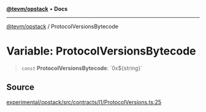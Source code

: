 [**@tevm/opstack**](../README.md) • **Docs**

***

[@tevm/opstack](../globals.md) / ProtocolVersionsBytecode

# Variable: ProtocolVersionsBytecode

> `const` **ProtocolVersionsBytecode**: \`0x$\{string\}\`

## Source

[experimental/opstack/src/contracts/l1/ProtocolVersions.ts:25](https://github.com/evmts/tevm-monorepo/blob/main/experimental/opstack/src/contracts/l1/ProtocolVersions.ts#L25)
